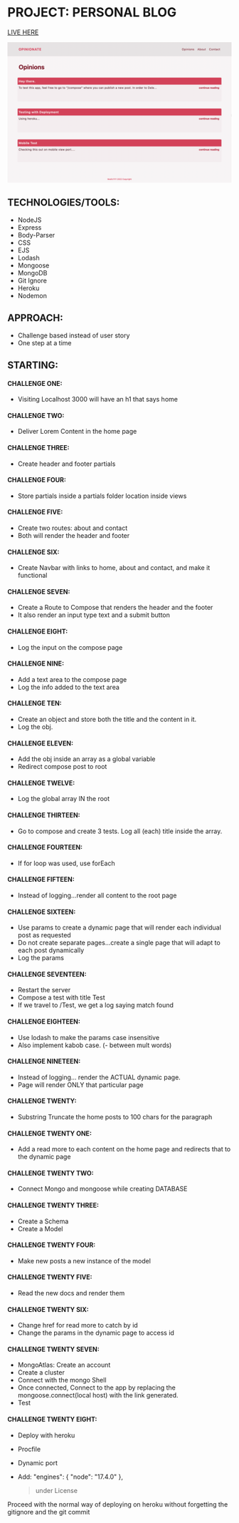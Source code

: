 # PROJECT: PERSONAL BLOG

[LIVE HERE](https://medic1111-blog.herokuapp.com/)

![Image of home page](./public/screen.png)

## TECHNOLOGIES/TOOLS:

- NodeJS
- Express
- Body-Parser
- CSS
- EJS
- Lodash
- Mongoose
- MongoDB
- Git Ignore
- Heroku
- Nodemon

## APPROACH:

- Challenge based instead of user story
- One step at a time

## STARTING:

#### CHALLENGE ONE:

- Visiting Localhost 3000 will have an h1 that says home

#### CHALLENGE TWO:

- Deliver Lorem Content in the home page

#### CHALLENGE THREE:

- Create header and footer partials

#### CHALLENGE FOUR:

- Store partials inside a partials folder location inside views

#### CHALLENGE FIVE:

- Create two routes: about and contact
- Both will render the header and footer

#### CHALLENGE SIX:

- Create Navbar with links to home, about and contact, and make it functional

#### CHALLENGE SEVEN:

- Create a Route to Compose that renders the header and the footer
- It also render an input type text and a submit button

#### CHALLENGE EIGHT:

- Log the input on the compose page

#### CHALLENGE NINE:

- Add a text area to the compose page
- Log the info added to the text area

#### CHALLENGE TEN:

- Create an object and store both the title and the content in it.
- Log the obj.

#### CHALLENGE ELEVEN:

- Add the obj inside an array as a global variable
- Redirect compose post to root

#### CHALLENGE TWELVE:

- Log the global array IN the root

#### CHALLENGE THIRTEEN:

- Go to compose and create 3 tests. Log all (each) title inside the array.

#### CHALLENGE FOURTEEN:

- If for loop was used, use forEach

#### CHALLENGE FIFTEEN:

- Instead of logging...render all content to the root page

#### CHALLENGE SIXTEEN:

- Use params to create a dynamic page that will render each individual post as requested
- Do not create separate pages...create a single page that will adapt to each post dynamically
- Log the params

#### CHALLENGE SEVENTEEN:

- Restart the server
- Compose a test with title Test
- If we travel to /Test, we get a log saying match found

#### CHALLENGE EIGHTEEN:

- Use lodash to make the params case insensitive
- Also implement kabob case. (- between mult words)

#### CHALLENGE NINETEEN:

- Instead of logging... render the ACTUAL dynamic page.
- Page will render ONLY that particular page

#### CHALLENGE TWENTY:

- Substring Truncate the home posts to 100 chars for the paragraph

#### CHALLENGE TWENTY ONE:

- Add a read more to each content on the home page and redirects that to the dynamic page

#### CHALLENGE TWENTY TWO:

- Connect Mongo and mongoose while creating DATABASE

#### CHALLENGE TWENTY THREE:

- Create a Schema
- Create a Model

#### CHALLENGE TWENTY FOUR:

- Make new posts a new instance of the model

#### CHALLENGE TWENTY FIVE:

- Read the new docs and render them

#### CHALLENGE TWENTY SIX:

- Change href for read more to catch by id
- Change the params in the dynamic page to access id

#### CHALLENGE TWENTY SEVEN:

- MongoAtlas: Create an account
- Create a cluster
- Connect with the mongo Shell
- Once connected, Connect to the app by replacing the mongoose.connect(local host) with the link generated.
- Test

#### CHALLENGE TWENTY EIGHT:

- Deploy with heroku
- Procfile
- Dynamic port
- Add:
  "engines": {
  "node": "17.4.0"
  },

  > under License

Proceed with the normal way of deploying on heroku
without forgetting the gitignore and the git commit
